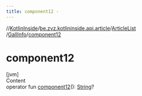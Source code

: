 ```yaml
---
title: component12 -
---
```

//[KotlinInside](../../../index.md)/[be.zvz.kotlininside.api.article](../../index.md)/[ArticleList](../index.md)
/[GallInfo](index.md)/[component12](component12.md)

# component12

[jvm]  
Content  
operator
fun [component12](component12.md)(): [String](https://kotlinlang.org/api/latest/jvm/stdlib/kotlin/-string/index.html)?  



